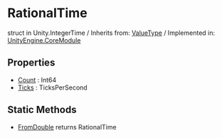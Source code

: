 # RationalTime
struct in Unity.IntegerTime
 / Inherits from: <a href="https://docs.unity3d.com/6000.0/Documentation/ScriptReference/ValueType.html" target="_blank">ValueType</a> / Implemented in: <a href="https://docs.unity3d.com/6000.0/Documentation/ScriptReference/UnityEngine.CoreModule.html" target="_blank">UnityEngine.CoreModule</a>
## Properties
- <a href="https://docs.unity3d.com/6000.0/Documentation/ScriptReference/RationalTime-Count.html" target="_blank">Count</a> : Int64
- <a href="https://docs.unity3d.com/6000.0/Documentation/ScriptReference/RationalTime-Ticks.html" target="_blank">Ticks</a> : TicksPerSecond
## Static Methods
- <a href="https://docs.unity3d.com/6000.0/Documentation/ScriptReference/RationalTime.FromDouble.html" target="_blank">FromDouble</a> returns RationalTime
